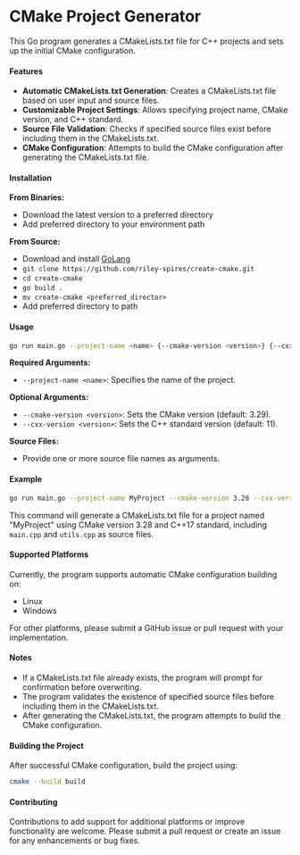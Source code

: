 # CMake Project Generator

This Go program generates a CMakeLists.txt file for C++ projects and sets up the initial CMake configuration.

#### Features

- **Automatic CMakeLists.txt Generation**: Creates a CMakeLists.txt file based on user input and source files.
- **Customizable Project Settings**: Allows specifying project name, CMake version, and C++ standard.
- **Source File Validation**: Checks if specified source files exist before including them in the CMakeLists.txt.
- **CMake Configuration**: Attempts to build the CMake configuration after generating the CMakeLists.txt file.

#### Installation

**From Binaries:**
- Download the latest version to a preferred directory
- Add preferred directory to your environment path

**From Source:**
- Download and install [GoLang](https://go.dev)
- `git clone https://github.com/riley-spires/create-cmake.git`
- `cd create-cmake`
- `go build .`
- `mv create-cmake <preferred_director>`
- Add preferred directory to path

#### Usage

```bash
go run main.go --project-name <name> {--cmake-version <version>} {--cxx-version <version>} <source_files...>
```

**Required Arguments:**
- `--project-name <name>`: Specifies the name of the project.

**Optional Arguments:**
- `--cmake-version <version>`: Sets the CMake version (default: 3.29).
- `--cxx-version <version>`: Sets the C++ standard version (default: 11).

**Source Files:**
- Provide one or more source file names as arguments.

#### Example

```bash
go run main.go --project-name MyProject --cmake-version 3.28 --cxx-version 17 main.cpp utils.cpp
```

This command will generate a CMakeLists.txt file for a project named "MyProject" using CMake version 3.28 and C++17 standard, including `main.cpp` and `utils.cpp` as source files.

#### Supported Platforms

Currently, the program supports automatic CMake configuration building on:
- Linux
- Windows

For other platforms, please submit a GitHub issue or pull request with your implementation.

#### Notes

- If a CMakeLists.txt file already exists, the program will prompt for confirmation before overwriting.
- The program validates the existence of specified source files before including them in the CMakeLists.txt.
- After generating the CMakeLists.txt, the program attempts to build the CMake configuration.

#### Building the Project

After successful CMake configuration, build the project using:

```bash
cmake --build build
```

#### Contributing

Contributions to add support for additional platforms or improve functionality are welcome. Please submit a pull request or create an issue for any enhancements or bug fixes.
